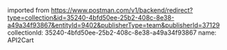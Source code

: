 imported from https://www.postman.com/v1/backend/redirect?type=collection&id=35240-4bfd50ee-25b2-408c-8e38-a49a34f93867&entityId=9402&publisherType=team&publisherId=37129
collectionId: 35240-4bfd50ee-25b2-408c-8e38-a49a34f93867
name: API2Cart